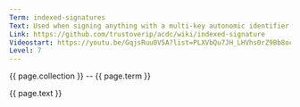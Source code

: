 ```yaml
---
Term: indexed-signatures
Text: Used when signing anything with a multi-key autonomic identifier, a verifier knows which of the multiple public keys was used
Link: https://github.com/trustoverip/acdc/wiki/indexed-signature 
Videostart: https://youtu.be/GqjsRuu0V5A?list=PLXVbQu7JH_LHVhs0rZ9Bb8ocyKlPljkaG&t=23m46s
Level: 7
---
```


{{ page.collection }} -- {{ page.term }}

   {{ page.text }}

